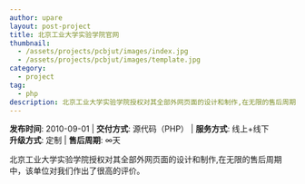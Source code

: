 ```yaml
---
author: upare
layout: post-project
title: 北京工业大学实验学院官网
thumbnail:
  - /assets/projects/pcbjut/images/index.jpg
  - /assets/projects/pcbjut/images/template.jpg
category:
  - project
tag:
  - php
description: 北京工业大学实验学院授权对其全部外网页面的设计和制作,在无限的售后周期中，该单位对我们作出了很高的评价。
---
```

**发布时间**: 2010-09-01 | **交付方式**: 源代码（PHP） | **服务方式**: 线上+线下  
**升级方式**: 定制 | **售后周期**: ∞天

 北京工业大学实验学院授权对其全部外网页面的设计和制作,在无限的售后周期中，该单位对我们作出了很高的评价。